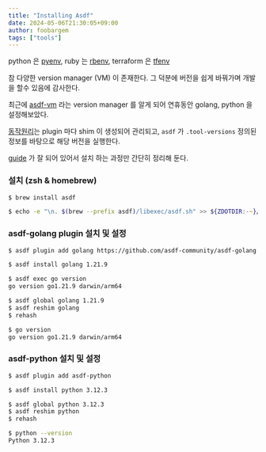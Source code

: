 ```yaml
---
title: "Installing Asdf"
date: 2024-05-06T21:30:05+09:00
author: foobargem
tags: ["tools"]
---
```


python 은 [pyenv](https://github.com/pyenv/pyenv),
ruby 는 [rbenv](https://github.com/rbenv/rbenv),
terraform 은 [tfenv](https://github.com/tfutils/tfenv)

참 다양한 version manager (VM) 이 존재한다. 
그 덕분에 버전을 쉽게 바꿔가며 개발을 할수 있음에 감사한다.

최근에 [asdf-vm](https://asdf-vm.com/guide/introduction.html) 라는 version manager 를 알게 되어
연휴동안 golang, python 을 설정해보았다.

[동작원리](https://asdf-vm.com/guide/introduction.html#how-it-works)는 plugin 마다 shim 이 생성되어 관리되고,
`asdf` 가 `.tool-versions` 정의된 정보를 바탕으로 해당 버전을 실행한다.

[guide](https://asdf-vm.com/guide/getting-started.html) 가 잘 되어 있어서 설치 하는 과정만 간단히 정리해 둔다.


### 설치 (zsh & homebrew)

```zsh
$ brew install asdf

$ echo -e "\n. $(brew --prefix asdf)/libexec/asdf.sh" >> ${ZDOTDIR:-~}/.zshrc
```

### asdf-golang plugin 설치 및 설정

```zsh
$ asdf plugin add golang https://github.com/asdf-community/asdf-golang.git

$ asdf install golang 1.21.9

$ asdf exec go version
go version go1.21.9 darwin/arm64

$ asdf global golang 1.21.9
$ asdf reshim golang
$ rehash

$ go version
go version go1.21.9 darwin/arm64
```

### asdf-python 설치 및 설정

```zsh
$ asdf plugin add asdf-python

$ asdf install python 3.12.3

$ asdf global python 3.12.3
$ asdf reshim python
$ rehash

$ python --version
Python 3.12.3
```

